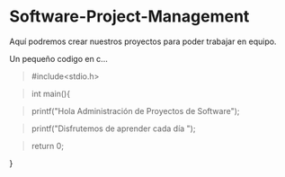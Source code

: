 # Software-Project-Management

Aquí podremos crear nuestros proyectos para poder trabajar en equipo.

Un pequeño codigo en c...

>#include<stdio.h>

>int main(){

>printf("Hola Administración de Proyectos de Software");

>printf("Disfrutemos de aprender cada día ");

>return 0; 

}
